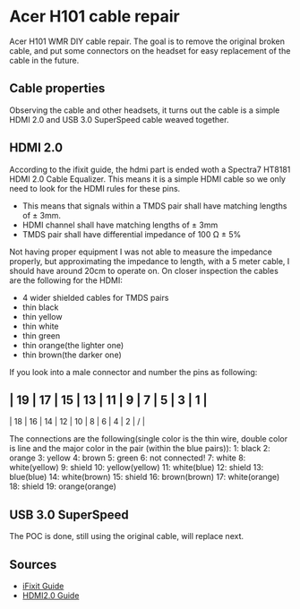 # Acer H101 cable repair
Acer H101 WMR DIY cable repair. The goal is to remove the original broken cable, and put some connectors on the headset for easy replacement of the cable in the future.

## Cable properties
Observing the cable and other headsets, it turns out the cable is a simple HDMI 2.0 and USB 3.0 SuperSpeed cable weaved together.

## HDMI 2.0
According to the ifixit guide, the hdmi part is ended woth a Spectra7 HT8181 HDMI 2.0 Cable Equalizer. This means it is a simple HDMI cable so we only need to look for the HDMI rules for these pins.
* This means that signals within a TMDS pair shall have matching lengths of ± 3mm.
* HDMI channel shall have matching lengths of ± 3mm
* TMDS pair shall have differential impedance of 100 Ω ± 5%

Not having proper equipment I was not able to measure the impedance properly, but approximating the impedance to length, with a 5 meter cable, I should have around 20cm to operate on.
On closer inspection the cables are the following for the HDMI:
* 4 wider shielded cables for TMDS pairs
* thin black
* thin yellow
* thin white
* thin green
* thin orange(the lighter one)
* thin brown(the darker one)

If you look into a male connector and number the pins as following:

| 19 | 17 | 15 | 13 | 11 | 9 | 7 | 5 | 3 | 1 |
----------------------------------------------
| 18 | 16 | 14 | 12 | 10 | 8 | 6 | 4 | 2 | / |

The connections are the following(single color is the thin wire, double color is line and the major color in the pair (within the blue pairs)):
1: black
2: orange
3: yellow
4: brown
5: green
6: not connected!
7: white
8: white(yellow)
9: shield
10: yellow(yellow)
11: white(blue)
12: shield
13: blue(blue)
14: white(brown)
15: shield
16: brown(brown)
17: white(orange)
18: shield
19: orange(orange)

## USB 3.0 SuperSpeed
The POC is done, still using the original cable, will replace next.

## Sources
* [iFixit Guide](https://www.ifixit.com/Teardown/Acer+Windows+Mixed+Reality+Headset+Developer+Edition+Teardown/96581)
* [HDMI2.0 Guide](https://ez.analog.com/video/w/documents/687/hdmi-layout-guideline)
